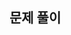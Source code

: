 <!-- 백준: [BOJ] -->
<!-- 프로그래머스: [PGS] -->
<!-- 코드포스: [CFS] -->
<!-- 리트코드: [LCE] -->
<!-- 그 외: [ETC] -->
<!-- 작성시 제목 양식을 맞출 것 -->
<!-- ex) [BOJ] A+B / WhiteHyun -->

## 문제 풀이

<!-- 짧게 작성해도 됩니다. -->
<!-- 여러 문제를 푼 경우 아래의 주석을 해제해주세요.-->
<!--
### 1. (문제명)

### 2. (문제명) -->

<!-- ## 문제 회고 -->
<!-- Optional, 회고를 작성하고 싶다면 위 주석을 풀어주세요! -->
